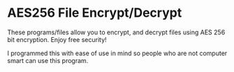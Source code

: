 # AES256 File Encrypt/Decrypt
These programs/files allow you to encrypt, and decrypt files using AES 256 bit encryption. Enjoy free security!

I programmed this with ease of use in mind so people who are not computer smart can use this program.
